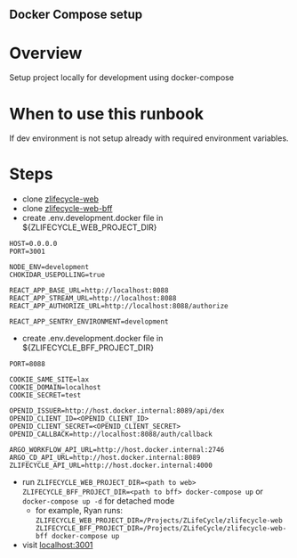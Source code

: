 ## Docker Compose setup

# Overview

Setup project locally for development using docker-compose

# When to use this runbook

If dev environment is not setup already with required environment variables.

# Steps

- clone [zlifecycle-web](https://github.com/CompuZest/zlifecycle-web)
- clone [zlifecycle-web-bff](https://github.com/CompuZest/zlifecycle-web-bff)
- create .env.development.docker file in ${ZLIFECYCLE_WEB_PROJECT_DIR}
```
HOST=0.0.0.0
PORT=3001

NODE_ENV=development
CHOKIDAR_USEPOLLING=true

REACT_APP_BASE_URL=http://localhost:8088
REACT_APP_STREAM_URL=http://localhost:8088
REACT_APP_AUTHORIZE_URL=http://localhost:8088/authorize

REACT_APP_SENTRY_ENVIRONMENT=development
```
- create .env.development.docker file in ${ZLIFECYCLE_BFF_PROJECT_DIR}
```
PORT=8088

COOKIE_SAME_SITE=lax
COOKIE_DOMAIN=localhost
COOKIE_SECRET=test

OPENID_ISSUER=http://host.docker.internal:8089/api/dex
OPENID_CLIENT_ID=<OPENID_CLIENT_ID>
OPENID_CLIENT_SECRET=<OPENID_CLIENT_SECRET>
OPENID_CALLBACK=http://localhost:8088/auth/callback

ARGO_WORKFLOW_API_URL=http://host.docker.internal:2746
ARGO_CD_API_URL=http://host.docker.internal:8089
ZLIFECYCLE_API_URL=http://host.docker.internal:4000
```

- run  ```ZLIFECYCLE_WEB_PROJECT_DIR=<path to web> ZLIFECYCLE_BFF_PROJECT_DIR=<path to bff> docker-compose up``` or ```docker-compose up -d``` for detached mode
    - for example, Ryan runs: ```ZLIFECYCLE_WEB_PROJECT_DIR=/Projects/ZLifeCycle/zlifecycle-web ZLIFECYCLE_BFF_PROJECT_DIR=/Projects/ZLifeCycle/zlifecycle-web-bff docker-compose up```
- visit [localhost:3001](http://localhost:3001)

